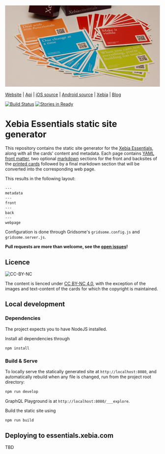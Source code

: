 ![Xebia Essentials](https://raw.githubusercontent.com/xebia/essentials/master/img/XebiaEssentialsCards.jpg?token=3891755__eyJzY29wZSI6IlJhd0Jsb2I6eGViaWEvZXNzZW50aWFscy9tYXN0ZXIvaW1nL1hlYmlhRXNzZW50aWFsc0NhcmRzLmpwZyIsImV4cGlyZXMiOjE0MDI4NjA4MDZ9--390a00c227c472015e94b6b0e613cc1785ef4bb0)

[Website](http://essentials.xebia.com) |
[Api](http://essentials.xebia.com/api.json) |
[iOS source](https://github.com/xebia/ios-essentials) |
[Android source](https://github.com/xebia/android-essentials) |
[Xebia](http://www.xebia.com) |
[Blog](http://blog.xebia.com)

[![Build Status](https://travis-ci.org/xebia/essentials.svg?branch=master)](https://travis-ci.org/xebia/essentials)
[![Stories in Ready](https://badge.waffle.io/xebia/essentials.png?label=ready)](https://waffle.io/xebia/essentials)

# Xebia Essentials static site generator

This repository contains the static site generator for the [Xebia Essentials](http://essentials.xebia.com), along with all the cards' content and metadata. Each page contains [YAML](http://www.yaml.org/) [front matter](https://gridsome.org/docs/data-store-api/#preprocessing-markdown-frontmatter), two optional [markdown](http://daringfireball.net/projects/markdown) sections for the front and backsites of the [printed cards](http://xebia.com/books/xebia-essentials?utm_source=readme&utm_medium=web&utm_campaign=essentials) followed by a final markdown section that will be converted into the corresponding web page.

This results in the following layout:

    ---
    metadata
    ---
    front
    ---
    back
    ---
    webpage

Configuration is done through Gridsome's `gridsome.config.js` and `gridsome.server.js`.

**Pull requests are more than welcome, see the [open issues](https://github.com/xebia/essentials/issues?state=open)!**

## Licence

![CC-BY-NC](http://i.creativecommons.org/l/by-nc/3.0/88x31.png)

The content is lienced under [CC BY-NC 4.0](https://creativecommons.org/licenses/by-nc/4.0/), with the exception of
the images and text-content of the cards for which the copyright is maintained.

## Local development

### Dependencies

The project expects you to have NodeJS installed.

Install all dependencies through

```bash
npm install
```

### Build & Serve

To locally serve the statically generated site at `http://localhost:8080`, and automatically rebuild when
any file is changed, run from the project root directory:

```bash
npm run develop
```

GraphQL Playground is at `http://localhost:8080/___explore`.

Build the static site using

```bash
npm run build
```

## Deploying to essentials.xebia.com

TBD
